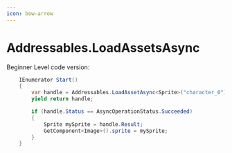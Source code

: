 ```yaml
---
icon: bow-arrow
---
```


# Addressables.LoadAssetsAsync

Beginner Level code version:

```csharp
    IEnumerator Start()
    {
        var handle = Addressables.LoadAssetAsync<Sprite>("character_0");
        yield return handle;

        if (handle.Status == AsyncOperationStatus.Succeeded)
        {
            Sprite mySprite = handle.Result;
            GetComponent<Image>().sprite = mySprite;
        }
    }
```
